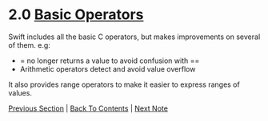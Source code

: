 # 2.0 [Basic Operators](https://developer.apple.com/library/content/documentation/Swift/Conceptual/Swift_Programming_Language/BasicOperators.html)

Swift includes all the basic C operators, but makes improvements on several of them. e.g:
* = no longer returns a value to avoid confusion with ==
* Arithmetic operators detect and avoid value overflow

It also provides range operators to make it easier to express ranges of values.

[Previous Section](../1%20-%20The%20Basics/1.14%20-%20Assertions%20and%20Preconditions.md) | [Back To Contents](https://github.com/Firanus/swift-language-guide-notes) |  [Next Note](../2%20-%20Basic%20Operators/2.1%20-%20Terminology.md)